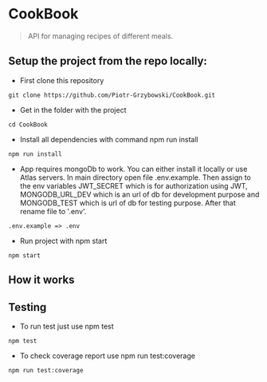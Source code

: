 # CookBook

> API for managing recipes of different meals.


## Setup the project from the repo locally:
- First clone this repository
```shell
git clone https://github.com/Piotr-Grzybowski/CookBook.git
```
- Get in the folder with the project
```shell
cd CookBook
```
- Install all dependencies with command npm run install
``` shell
npm run install
```
- App requires mongoDb to work. You can either install it locally or use Atlas servers. In main directory open file .env.example. Then assign to the env variables JWT_SECRET which is for authorization using JWT, MONGODB_URL_DEV which is an url of db for development purpose and MONGODB_TEST which is url of db for testing purpose. After that rename file to '.env'.
``` shell 
.env.example => .env
```
- Run project with npm start
```shell
npm start
```

## How it works



## Testing

- To run test just use npm test
```shell
npm test
```
- To check coverage report use npm run test:coverage
```shell
npm run test:coverage
```


